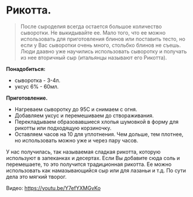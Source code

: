 # Рикотта.
> После сыроделия всегда остается большое количество сыворотки.
> Не выкидывайте ее. Мало того, что ее можно использовать для приготовления блинов или поставить тесто,
> но если у Вас сыворотки очень много, стольбко блинов не съешь.
> Люди даавно уже научились использовать сыворотку и получать из нее вторичный сыр (итальянцы называют его Рикотта).

**Понадобиться:**

- сыворотка - 3-4л.
- уксус 6% - 60мл.

**Приготовление.**

- Нагреваем сыворотку до 95С и снимаем с огня.
- Добавляем уксус и перемешиваем до створаживания.
- Перекладываем образовавшиеся хлопья шумовкой в форму для рикотты или подходящую корзиночку.
- Оставляем часов на 10 для уплотнения. Чем дольше, тем плотнее, но использовать можно уже и через пару часов.

У нас получилась, так называемая сладкая рикотта, которую используют в запеканках и десертах.
Если Вы добавите сюда соль и перемешаете, то это получится традиционная рикотта.
Ее можно использовать как намазывающийся сыр или для лазаньи и т.д.
По сути дела это мягкий творог.

Видео: https://youtu.be/Y7efYXMGvKo

